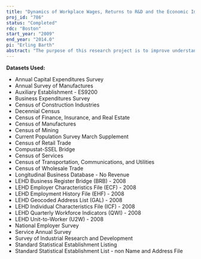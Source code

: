 ```yaml
---
title: "Dynamics of Workplace Wages, Returns to R&D and the Economic Impact of Science and Engineering Workers"
proj_id: "786"
status: "Completed"
rdc: "Boston"
start_year: "2009"
end_year: "2014.0"
pi: "Erling Barth"
abstract: "The purpose of this research project is to improve understanding of the quality of Title 13, Chapter 5 data on employment and wages, and to prepare estimates of the dynamics of workplace wages and their relation to overall changes in the wage distribution, the economic return to Research and Development (R&D) (both private and social), and the role of science and engineering workers on innovation, knowledge transmission, and economic growth. The project compares employment and wages across the data files of the Longitudinal Business Database (LBD), the economic census, and the Longitudinal Employer Household Dynamics (LEHD) Employer Characteristics File. Cross comparison of employment and wages from the three separate sources will establish whether reporting variance can be duplicated across sources, methods for the allocation of firm based R&D expenditure to establishments, and investigate recall bias for employment measures in the economic census. Recall bias will be quantified for economic census respondents that report March 12 employment that has a closer match to fourth quarter LEHD employment or first quarter employment for the following year, in comparison to first quarter LEHD employment for the March 12 period of the economic census year. Fourth quarter or first quarter of the following year employment is closer to the timing of when economic census survey forms are mailed out. The extent of recall bias will be related to firm characteristics, for example as captured by worker turnover statistics in the Quarterly Workforce Indicators. The project will produce population estimates of establishment and individual wage distributions and wage dynamics. The project will also produce population estimates of the effect of R&D activity on firm productivity. As a complement to the firm based analyses, the research will investigate wage distributions over time, coming from the perspective of the worker and using the Current Population Survey. The data will allow the follow­ing of workers from firm to firm and measure the R&D content of their working experience. Finally, the project will provide population estimates of the impact of unions, innovation, firm volatil­ity, and financial distress on employment and wages."
---
```


**Datasets Used:**

  - Annual Capital Expenditures Survey 
  - Annual Survey of Manufactures 
  - Auxiliary Establishment - ES9200 
  - Business Expenditures Survey 
  - Census of Construction Industries 
  - Decennial Census 
  - Census of Finance, Insurance, and Real Estate 
  - Census of Manufactures 
  - Census of Mining 
  - Current Population Survey March Supplement 
  - Census of Retail Trade 
  - Compustat-SSEL Bridge 
  - Census of Services 
  - Census of Transportation, Communications, and Utilities 
  - Census of Wholesale Trade 
  - Longitudinal Business Database - No Revenue 
  - LEHD Business Register Bridge (BRB) - 2008 
  - LEHD Employer Characteristics File (ECF) - 2008 
  - LEHD Employment History File (EHF) - 2008 
  - LEHD Geocoded Address List (GAL) - 2008 
  - LEHD Individual Characteristics File (ICF) - 2008 
  - LEHD Quarterly Workforce Indicators (QWI) - 2008 
  - LEHD Unit-to-Worker (U2W) - 2008 
  - National Employer Survey 
  - Service Annual Survey 
  - Survey of Industrial Research and Development 
  - Standard Statistical Establishment Listing 
  - Standard Statistical Establishment List - non Name and Address File 

